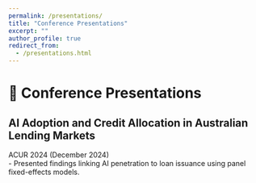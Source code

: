 ```yaml
---
permalink: /presentations/
title: "Conference Presentations"
excerpt: ""
author_profile: true
redirect_from: 
  - /presentations.html
---
```


# 💬 Conference Presentations

<div class="item-title-container">
    <h2>AI Adoption and Credit Allocation in Australian Lending Markets</h2>
    <span class="item-meta">ACUR 2024 (December 2024)</span>
</div>
- Presented findings linking AI penetration to loan issuance using panel fixed-effects models. 